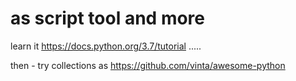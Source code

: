 # as script tool and more 

learn it https://docs.python.org/3.7/tutorial .....

then - try collections as https://github.com/vinta/awesome-python 
